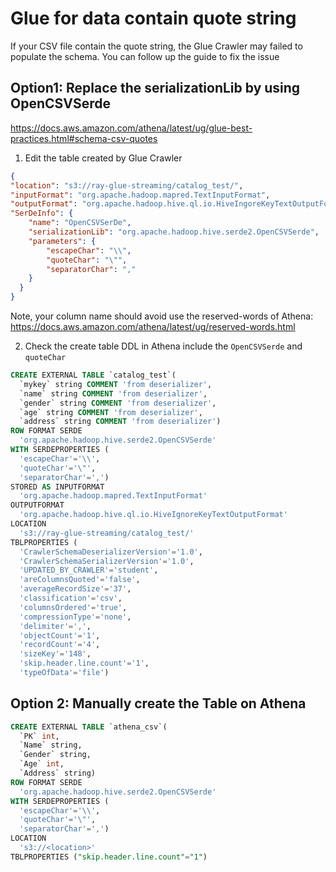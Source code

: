 # Glue for data contain quote string

If your CSV file contain the quote string, the Glue Crawler may failed to populate the schema. You can follow up the guide to fix the issue

## Option1: Replace the serializationLib by using OpenCSVSerde
https://docs.aws.amazon.com/athena/latest/ug/glue-best-practices.html#schema-csv-quotes

1. Edit the table created by Glue Crawler
```json
{
"location": "s3://ray-glue-streaming/catalog_test/",
"inputFormat": "org.apache.hadoop.mapred.TextInputFormat",
"outputFormat": "org.apache.hadoop.hive.ql.io.HiveIngoreKeyTextOutputFormat",
"SerDeInfo": {
    "name": "OpenCSVSerDe",
    "serializationLib": "org.apache.hadoop.hive.serde2.OpenCSVSerde",
    "parameters": {
        "escapeChar": "\\",
        "quoteChar": "\"",
        "separatorChar": ","
    }
  }
}
```

Note, your column name should avoid use the reserved-words of Athena: https://docs.aws.amazon.com/athena/latest/ug/reserved-words.html

2. Check the create table DDL in Athena include the `OpenCSVSerde` and `quoteChar`
```sql
CREATE EXTERNAL TABLE `catalog_test`(
  `mykey` string COMMENT 'from deserializer', 
  `name` string COMMENT 'from deserializer', 
  `gender` string COMMENT 'from deserializer', 
  `age` string COMMENT 'from deserializer', 
  `address` string COMMENT 'from deserializer')
ROW FORMAT SERDE 
  'org.apache.hadoop.hive.serde2.OpenCSVSerde' 
WITH SERDEPROPERTIES ( 
  'escapeChar'='\\', 
  'quoteChar'='\"', 
  'separatorChar'=',') 
STORED AS INPUTFORMAT 
  'org.apache.hadoop.mapred.TextInputFormat' 
OUTPUTFORMAT 
  'org.apache.hadoop.hive.ql.io.HiveIgnoreKeyTextOutputFormat'
LOCATION
  's3://ray-glue-streaming/catalog_test/'
TBLPROPERTIES (
  'CrawlerSchemaDeserializerVersion'='1.0', 
  'CrawlerSchemaSerializerVersion'='1.0', 
  'UPDATED_BY_CRAWLER'='student', 
  'areColumnsQuoted'='false', 
  'averageRecordSize'='37', 
  'classification'='csv', 
  'columnsOrdered'='true', 
  'compressionType'='none', 
  'delimiter'=',', 
  'objectCount'='1', 
  'recordCount'='4', 
  'sizeKey'='148', 
  'skip.header.line.count'='1', 
  'typeOfData'='file')
```

## Option 2: Manually create the Table on Athena
```sql
CREATE EXTERNAL TABLE `athena_csv`(
  `PK` int, 
  `Name` string, 
  `Gender` string, 
  `Age` int,
  `Address` string)
ROW FORMAT SERDE 
  'org.apache.hadoop.hive.serde2.OpenCSVSerde' 
WITH SERDEPROPERTIES ( 
  'escapeChar'='\\', 
  'quoteChar'='\"', 
  'separatorChar'=',')
LOCATION
  's3://<location>'
TBLPROPERTIES ("skip.header.line.count"="1")
```

